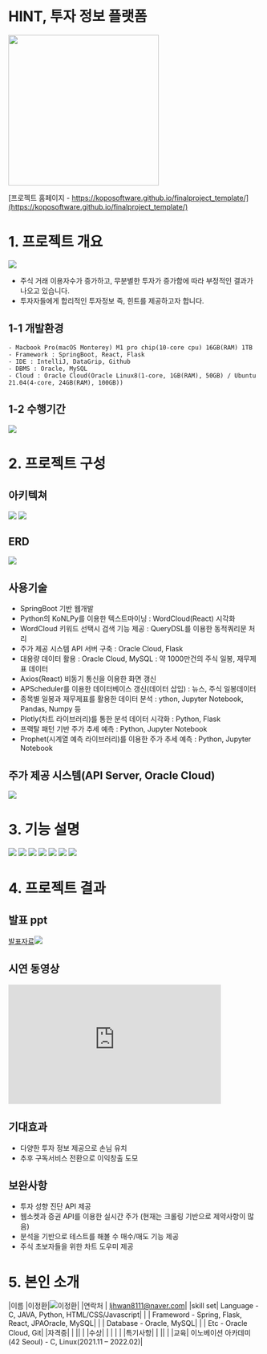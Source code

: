 # HINT, 투자 정보 플랫폼
<img src="logo.png" width="300" height="300"/>

[프로젝트 홈페이지 - https://koposoftware.github.io/finalproject_template/](https://koposoftware.github.io/finalproject_template/)

# 1. 프로젝트 개요

<img src="intro.png"/><br>

- 주식 거래 이용자수가 증가하고, 무분별한 투자가 증가함에 따라 부정적인 결과가 나오고 있습니다.
- 투자자들에게 합리적인 투자정보 즉, 힌트를 제공하고자 합니다.

## 1-1 개발환경

```
- Macbook Pro(macOS Monterey) M1 pro chip(10-core cpu) 16GB(RAM) 1TB
- Framework : SpringBoot, React, Flask
- IDE : IntelliJ, DataGrip, Github
- DBMS : Oracle, MySQL
- Cloud : Oracle Cloud(Oracle Linux8(1-core, 1GB(RAM), 50GB) / Ubuntu 21.04(4-core, 24GB(RAM), 100GB))
```

## 1-2 수행기간
<img src="gant.png"/><br>

# 2. 프로젝트 구성

## 아키텍쳐
<img src="architecture.png"/>

<img src="architecture2.png"/>
   
## ERD
<img src="erd.png"/>

## 사용기술
- SpringBoot 기반 웹개발
- Python의 KoNLPy를 이용한 텍스트마이닝
  : WordCloud(React) 시각화
- WordCloud 키워드 선택시 검색 기능 제공
  : QueryDSL를 이용한 동적쿼리문 처리
- 주가 제공 시스템 API 서버 구축
  : Oracle Cloud, Flask
- 대용량 데이터 활용
  : Oracle Cloud, MySQL
  : 약 1000만건의 주식 일봉, 재무제표 데이터
- Axios(React) 비동기 통신을 이용한 화면 갱신
- APScheduler를 이용한 데이터베이스 갱신(데이터 삽입)
  : 뉴스, 주식 일봉데이터
- 종목별 일봉과 재무제표를 활용한 데이터 분석
  : ython, Jupyter Notebook, Pandas, Numpy 등
- Plotly(차트 라이브러리)를 통한 분석 데이터 시각화
  : Python, Flask
- 프랙탈 패턴 기반 주가 추세 예측
  : Python, Jupyter Notebook
- Prophet(시계열 예측 라이브러리)를 이용한 주가 추세 예측
  : Python, Jupyter Notebook

## 주가 제공 시스템(API Server, Oracle Cloud)
<img src="api.png"/>

# 3. 기능 설명
<img src="f1.png"/>
<img src="f2.png"/>
<img src="f3.png"/>
<img src="f4.png"/>
<img src="f5.png"/>
<img src="f6.png"/>
<img src="f7.png"/>

# 4. 프로젝트 결과
   
## 발표 ppt 

[발표자료<img src="발표ppt.png"/>](/발표ppt.pptx)<br>

## 시연 동영상 

  <iframe width="424" height="238" src="https://www.youtube.com/embed/reOGfxYJre0" title="YouTube video player" frameborder="0" allow="accelerometer; autoplay; clipboard-write; encrypted-media; gyroscope; picture-in-picture" allowfullscreen></iframe>
  
## 기대효과
- 다양한 투자 정보 제공으로 손님 유치
- 추후 구독서비스 전환으로 이익창출 도모

## 보완사항
- 투자 성향 진단 API 제공
- 웹소켓과 증권 API를 이용한 실시간 주가
  (현재는 크롤링 기반으로 제약사항이 많음)
- 분석을 기반으로 테스트를 해볼 수 매수/매도 기능 제공
- 주식 초보자들을 위한 차트 도우미 제공

# 5. 본인 소개

|이름 |이정환|![이정환](/이정환.jpg)|
|연락처 | ljhwan8111@naver.com|
|skill set| Language - C, JAVA, Python, HTML/CSS/Javascript|
| | Frameword - Spring, Flask, React, JPAOracle, MySQL|
| | Database - Oracle, MySQL|
| | Etc - Oracle Cloud, Git|
|자격증| |
|| |
|수상| |
| | |
|특기사항| |
|| |
|교육| 이노베이션 아카데미(42 Seoul) - C, Linux(2021.11 – 2022.02)|
